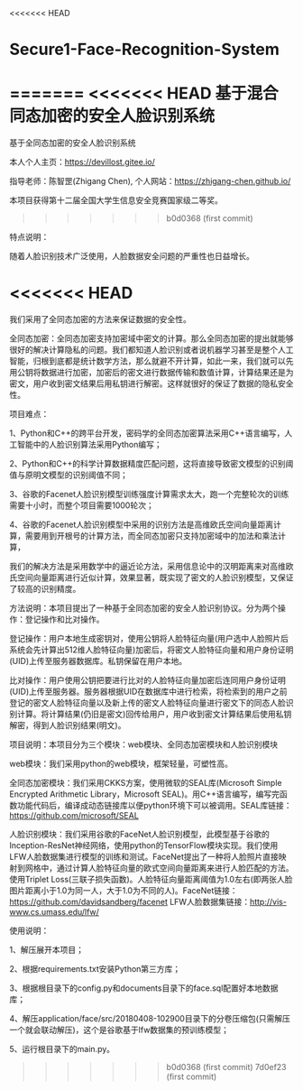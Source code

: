 <<<<<<< HEAD
# Secure1-Face-Recognition-System
=======
<<<<<<< HEAD
基于混合同态加密的安全人脸识别系统
=======
基于全同态加密的安全人脸识别系统

本人个人主页：https://devillost.gitee.io/

指导老师：陈智罡(Zhigang Chen), 个人网站：https://zhigang-chen.github.io/

本项目获得第十二届全国大学生信息安全竞赛国家级二等奖。
>>>>>>> b0d0368 (first commit)

特点说明：

随着人脸识别技术广泛使用，人脸数据安全问题的严重性也日益增长。

<<<<<<< HEAD
=======
我们采用了全同态加密的方法来保证数据的安全性。

全同态加密：全同态加密支持加密域中密文的计算。那么全同态加密的提出就能够很好的解决计算隐私的问题。我们都知道人脸识别或者说机器学习甚至是整个人工智能，归根到底都是统计数学方法，那么就避不开计算，如此一来，我们就可以先用公钥将数据进行加密，加密后的密文进行数据传输和数值计算，计算结果还是为密文，用户收到密文结果后用私钥进行解密。这样就很好的保证了数据的隐私安全性。

项目难点：

1、Python和C++的跨平台开发，密码学的全同态加密算法采用C++语言编写，人工智能中的人脸识别算法采用Python编写；

2、Python和C++的科学计算数据精度匹配问题，这将直接导致密文模型的识别阈值与原明文模型的识别阈值不同；

3、谷歌的Facenet人脸识别模型训练强度计算需求太大，跑一个完整轮次的训练需要十小时，而整个项目需要1000轮次；

4、谷歌的Facenet人脸识别模型中采用的识别方法是高维欧氏空间向量距离计算，需要用到开根号的计算方法，而全同态加密只支持加密域中的加法和乘法计算，

   我们的解决方法是采用数学中的逼近论方法，采用信息论中的汉明距离来对高维欧氏空间向量距离进行近似计算，效果显著，既实现了密文的人脸识别模型，又保证了较高的识别精度。

方法说明：本项目提出了一种基于全同态加密的安全人脸识别协议。分为两个操作：登记操作和比对操作。

登记操作：用户本地生成密钥对，使用公钥将人脸特征向量(用户选中人脸照片后系统会先计算出512维人脸特征向量)加密后，将密文人脸特征向量和用户身份证明(UID)上传至服务器数据库。私钥保留在用户本地。

比对操作：用户使用公钥把要进行比对的人脸特征向量加密后连同用户身份证明(UID)上传至服务器。服务器根据UID在数据库中进行检索，将检索到的用户之前登记的密文人脸特征向量以及新上传的密文人脸特征向量进行密文下的同态人脸识别计算。将计算结果(仍旧是密文)回传给用户，用户收到密文计算结果后使用私钥解密，得到人脸识别结果(明文)。

项目说明：本项目分为三个模块：web模块、全同态加密模块和人脸识别模块

web模块：我们采用python的web模块，框架轻量，可塑性高。

全同态加密模块：我们采用CKKS方案，使用微软的SEAL库(Microsoft Simple Encrypted Arithmetic Library，Microsoft SEAL)。用C++语言编写，编写完函数功能代码后，编译成动态链接库以便python环境下可以被调用。SEAL库链接：https://github.com/microsoft/SEAL

人脸识别模块：我们采用谷歌的FaceNet人脸识别模型，此模型基于谷歌的Inception-ResNet神经网络，使用python的TensorFlow模块实现。我们使用LFW人脸数据集进行模型的训练和测试。FaceNet提出了一种将人脸照片直接映射到网格中，通过计算人脸特征向量的欧式空间向量距离来进行人脸匹配的方法。使用Triplet Loss(三联子损失函数)。人脸特征向量距离阈值为1.0左右(即两张人脸图片距离小于1.0为同一人，大于1.0为不同的人)。FaceNet链接：https://github.com/davidsandberg/facenet     LFW人脸数据集链接：http://vis-www.cs.umass.edu/lfw/

使用说明：

1、解压展开本项目；

2、根据requirements.txt安装Python第三方库；

3、根据根目录下的config.py和documents目录下的face.sql配置好本地数据库；

4、解压application/face/src/20180408-102900目录下的分卷压缩包(只需解压一个就会联动解压)，这个是谷歌基于lfw数据集的预训练模型；

5、运行根目录下的main.py。
>>>>>>> b0d0368 (first commit)
>>>>>>> 7d0ef23 (first commit)
